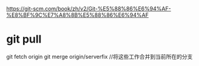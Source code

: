 https://git-scm.com/book/zh/v2/Git-%E5%88%86%E6%94%AF-%E8%BF%9C%E7%A8%8B%E5%88%86%E6%94%AF

git pull
= 
git fetch origin
git merge origin/serverfix //将这些工作合并到当前所在的分支